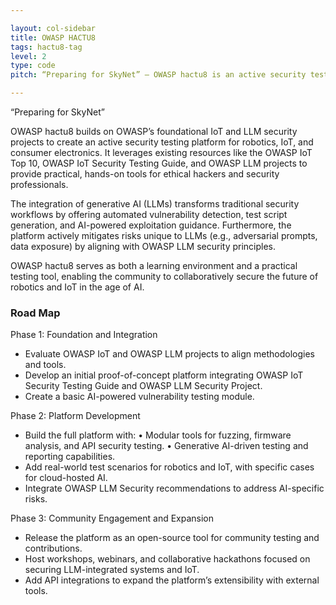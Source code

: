 ```yaml
---

layout: col-sidebar
title: OWASP HACTU8
tags: hactu8-tag
level: 2
type: code
pitch: “Preparing for SkyNet” – OWASP hactu8 is an active security testing platform for robotics, IoT, and consumer electronics, integrating LLM-powered automation with OWASP security frameworks to empower ethical hackers and security professionals.

---
```


“Preparing for SkyNet”

OWASP hactu8 builds on OWASP’s foundational IoT and LLM security projects to create an active security testing platform for robotics, IoT, and consumer electronics. It leverages existing resources like the OWASP IoT Top 10, OWASP IoT Security Testing Guide, and OWASP LLM projects to provide practical, hands-on tools for ethical hackers and security professionals.

The integration of generative AI (LLMs) transforms traditional security workflows by offering automated vulnerability detection, test script generation, and AI-powered exploitation guidance. Furthermore, the platform actively mitigates risks unique to LLMs (e.g., adversarial prompts, data exposure) by aligning with OWASP LLM security principles.

OWASP hactu8 serves as both a learning environment and a practical testing tool, enabling the community to collaboratively secure the future of robotics and IoT in the age of AI.

### Road Map
Phase 1: Foundation and Integration

* Evaluate OWASP IoT and OWASP LLM projects to align methodologies and tools.
* Develop an initial proof-of-concept platform integrating OWASP IoT Security Testing Guide and OWASP LLM Security Project.
* Create a basic AI-powered vulnerability testing module.

Phase 2: Platform Development

* Build the full platform with:
	•	Modular tools for fuzzing, firmware analysis, and API security testing.
	•	Generative AI-driven testing and reporting capabilities.
* Add real-world test scenarios for robotics and IoT, with specific cases for cloud-hosted AI.
* Integrate OWASP LLM Security recommendations to address AI-specific risks.

Phase 3: Community Engagement and Expansion

* Release the platform as an open-source tool for community testing and contributions.
* Host workshops, webinars, and collaborative hackathons focused on securing LLM-integrated systems and IoT.
* Add API integrations to expand the platform’s extensibility with external tools.
